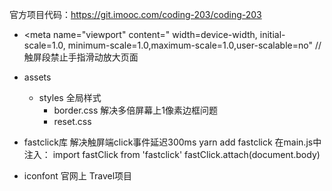 官方项目代码：https://git.imooc.com/coding-203/coding-203
- <meta name="viewport"
    content="
    width=device-width,
    initial-scale=1.0,
    minimum-scale=1.0,maximum-scale=1.0,user-scalable=no" // 触屏段禁止手指滑动放大页面
    >
- assets
  - styles 全局样式
    - border.css 解决多倍屏幕上1像素边框问题
    - reset.css
- fastclick库 解决触屏端click事件延迟300ms
yarn add fastclick
在main.js中注入：
import fastClick from 'fastclick'
fastClick.attach(document.body)

- iconfont
官网上 Travel项目









